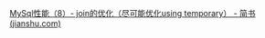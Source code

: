 [MySql性能（8）- join的优化（尽可能优化using temporary） - 简书 (jianshu.com)](https://www.jianshu.com/p/3b1d4f58549a)